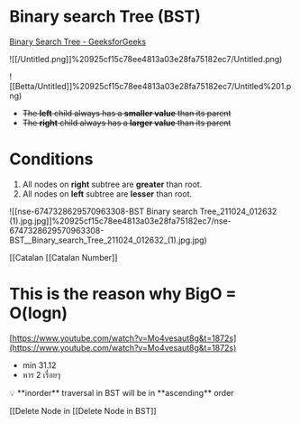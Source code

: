 # Binary search Tree (BST)

[Binary Search Tree - GeeksforGeeks](https://www.geeksforgeeks.org/binary-search-tree-data-structure/)

![[/Untitled.png]]%20925cf15c78ee4813a03e28fa75182ec7/Untitled.png)

![[Betta/Untitled]]%20925cf15c78ee4813a03e28fa75182ec7/Untitled%201.png)

- ~~The **left** child always has a **smaller value** than its parent~~
- ~~The **right** child always has a **larger value** than its parent~~

# Conditions

1. All nodes on **right** subtree are **greater** than root.
2. All nodes on **left** subtree are **lesser** than root.

![[nse-6747328629570963308-BST  Binary search Tree_211024_012632 (1).jpg.jpg]]%20925cf15c78ee4813a03e28fa75182ec7/nse-6747328629570963308-BST__Binary_search_Tree_211024_012632_(1).jpg.jpg)

[[Catalan [[Catalan Number]]

# This is the reason why BigO = O(logn)

[https://www.youtube.com/watch?v=Mo4vesaut8g&t=1872s](https://www.youtube.com/watch?v=Mo4vesaut8g&t=1872s)

- min 31.12
- หาร 2 เรื่อยๆ

<aside>
💡 **inorder** traversal in BST will be in **ascending** order

</aside>

[[Delete Node in [[Delete Node in BST]]